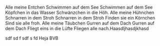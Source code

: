 Alle meine Entchen
Schwimmen auf dem See
Schwimmen auf dem See
Köpfchen in das Wasser
Schwänzchen in die Höh.
Alle meine Hühnchen
Schnarren in dem Stroh
Schnarren in dem Stroh
Finden sie ein Körnchen
Sind sie alle froh.
Alle meine Täubchen
Gurren auf dem Dach
Gurren auf dem Dach
Fliegt eins in die Lüfte
Fliegen alle nach.Haasdljhasdjkhasd

sdf
sd
f
sdf
s
fd
Heja BVB
